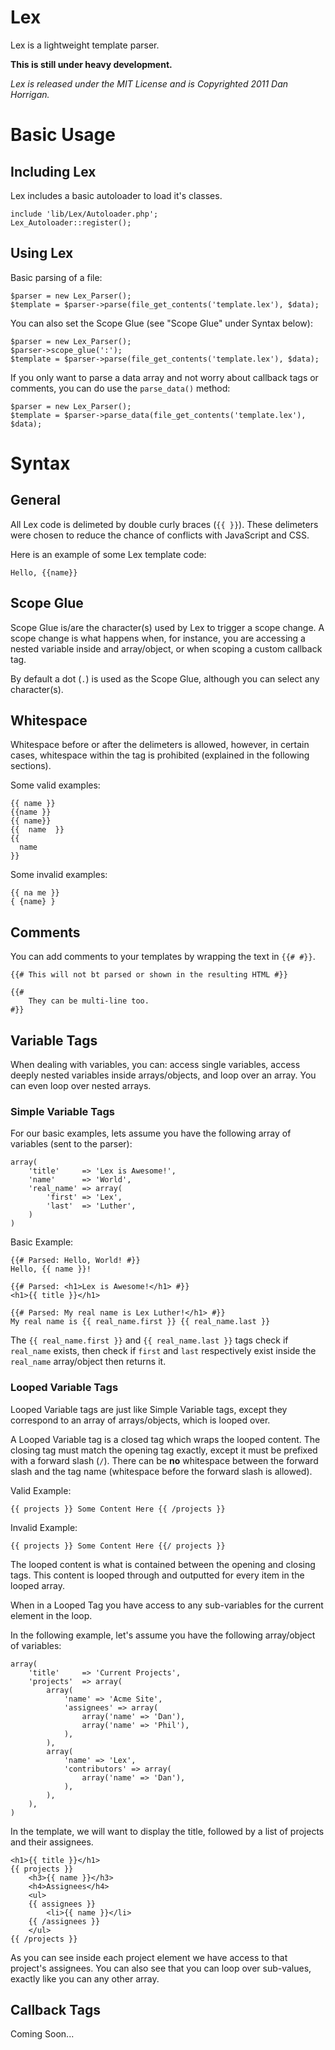 Lex
===

Lex is a lightweight template parser.

**This is still under heavy development.**


_Lex is released under the MIT License and is Copyrighted 2011 Dan Horrigan._

Basic Usage
===========

Including Lex
-------------

Lex includes a basic autoloader to load it's classes.

    include 'lib/Lex/Autoloader.php';
    Lex_Autoloader::register();

Using Lex
---------

Basic parsing of a file:

    $parser = new Lex_Parser();
    $template = $parser->parse(file_get_contents('template.lex'), $data);

You can also set the Scope Glue (see "Scope Glue" under Syntax below):

    $parser = new Lex_Parser();
    $parser->scope_glue(':');
    $template = $parser->parse(file_get_contents('template.lex'), $data);

If you only want to parse a data array and not worry about callback tags or comments, you can do use the `parse_data()` method:

    $parser = new Lex_Parser();
    $template = $parser->parse_data(file_get_contents('template.lex'), $data);


Syntax
======

General
-------

All Lex code is delimeted by double curly braces (`{{ }}`).  These delimeters were chosen to reduce the chance of conflicts with JavaScript and CSS.

Here is an example of some Lex template code:

    Hello, {{name}}


Scope Glue
----------

Scope Glue is/are the character(s) used by Lex to trigger a scope change.  A scope change is what happens when, for instance, you are accessing a nested variable inside and array/object, or when scoping a custom callback tag.

By default a dot (`.`) is used as the Scope Glue, although you can select any character(s).


Whitespace
----------

Whitespace before or after the delimeters is allowed, however, in certain cases, whitespace within the tag is prohibited (explained in the following sections). 

Some valid examples:

    {{ name }}
    {{name }}
    {{ name}}
    {{  name  }}
    {{
      name
    }}

Some invalid examples:

    {{ na me }}
    { {name} }


Comments
--------

You can add comments to your templates by wrapping the text in `{{# #}}`.

    {{# This will not bt parsed or shown in the resulting HTML #}}

    {{#
        They can be multi-line too.
    #}}


Variable Tags
-------------

When dealing with variables, you can: access single variables, access deeply nested variables inside arrays/objects, and loop over an array.  You can even loop over nested arrays.

### Simple Variable Tags

For our basic examples, lets assume you have the following array of variables (sent to the parser):

    array(
        'title'     => 'Lex is Awesome!',
        'name'      => 'World',
        'real_name' => array(
            'first' => 'Lex',
            'last'  => 'Luther',
        )
    )

Basic Example:

	{{# Parsed: Hello, World! #}}
    Hello, {{ name }}!
    
	{{# Parsed: <h1>Lex is Awesome!</h1> #}}
    <h1>{{ title }}</h1>
    
	{{# Parsed: My real name is Lex Luther!</h1> #}}
    My real name is {{ real_name.first }} {{ real_name.last }}

The `{{ real_name.first }}` and `{{ real_name.last }}` tags check if `real_name` exists, then check if `first` and `last` respectively exist inside the `real_name` array/object then returns it.

### Looped Variable Tags

Looped Variable tags are just like Simple Variable tags, except they correspond to an array of arrays/objects, which is looped over.

A Looped Variable tag is a closed tag which wraps the looped content.  The closing tag must match the opening tag exactly, except it must be prefixed with a forward slash (`/`).  There can be **no** whitespace between the forward slash and the tag name (whitespace before the forward slash is allowed).

Valid Example:

    {{ projects }} Some Content Here {{ /projects }}

Invalid Example:

    {{ projects }} Some Content Here {{/ projects }}

The looped content is what is contained between the opening and closing tags.  This content is looped through and outputted for every item in the looped array.

When in a Looped Tag you have access to any sub-variables for the current element in the loop.

In the following example, let's assume you have the following array/object of variables:

    array(
        'title'     => 'Current Projects',
        'projects'  => array(
            array(
                'name' => 'Acme Site',
                'assignees' => array(
                    array('name' => 'Dan'),
                    array('name' => 'Phil'),
                ),
            ),
            array(
                'name' => 'Lex',
                'contributors' => array(
                    array('name' => 'Dan'),
                ),
            ),
        ),
    )
    
In the template, we will want to display the title, followed by a list of projects and their assignees.

    <h1>{{ title }}</h1>
    {{ projects }}
        <h3>{{ name }}</h3>
        <h4>Assignees</h4>
        <ul>
        {{ assignees }}
            <li>{{ name }}</li>
        {{ /assignees }}
        </ul>
    {{ /projects }}

As you can see inside each project element we have access to that project's assignees.  You can also see that you can loop over sub-values, exactly like you can any other array.

Callback Tags
-------------

Coming Soon...